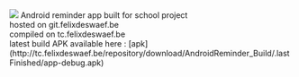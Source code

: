 <img src="http://tc.felixdeswaef.be/app/rest/builds/buildType:(id:AndroidReminder_Build)/statusIcon"/>
Android reminder app built for school project
<br>
hosted on git.felixdeswaef.be<br>
compiled on tc.felixdeswaef.be<br>
latest build APK available here : [apk](http://tc.felixdeswaef.be/repository/download/AndroidReminder_Build/.lastFinished/app-debug.apk) <br><br>